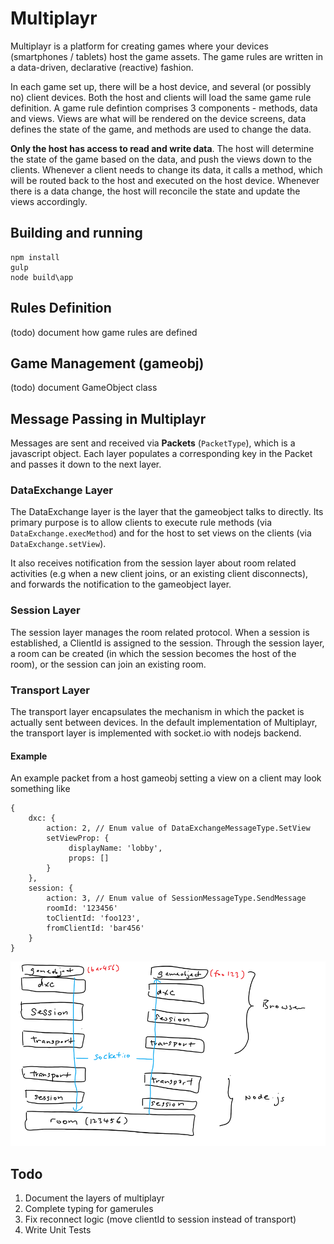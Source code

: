Multiplayr
==========

Multiplayr is a platform for creating games where your devices (smartphones / tablets) host the game assets. The game rules
are written in a data-driven, declarative (reactive) fashion.

In each game set up, there will be a host device, and several (or possibly no) client devices. Both the host and clients will
load the same game rule definition. A game rule defintion comprises 3 components - methods, data and views. Views are what will
be rendered on the device screens, data defines the state of the game, and methods are used to change the data.

**Only the host has access to read and write data**. The host will determine the state of the game based on the data, and push
the views down to the clients. Whenever a client needs to change its data, it calls a method, which will be routed back to the
host and executed on the host device. Whenever there is a data change, the host will reconcile the state and update the views
accordingly.

Building and running
--------------------

```
npm install
gulp
node build\app
```

Rules Definition
-----------------

(todo) document how game rules are defined

Game Management (gameobj)
----------------------------

(todo) document GameObject class

Message Passing in Multiplayr
--------------------------------

Messages are sent and received via **Packets** (```PacketType```), which is a javascript object.
Each layer populates a corresponding key in the Packet and passes it down to the next layer.

### DataExchange Layer

The DataExchange layer is the layer that the gameobject talks to directly. Its primary purpose is to allow
clients to execute rule methods (via ```DataExchange.execMethod```) and for the host to set views on the clients
(via ```DataExchange.setView```).

It also receives notification from the session layer about room related activities (e.g when a new client joins, or
an existing client disconnects), and forwards the notification to the gameobject layer.

### Session Layer

The session layer manages the room related protocol. When a session is established, a ClientId is assigned to the session.
Through the session layer, a room can be created (in which the session becomes the host of the room), or the session can
join an existing room.

### Transport Layer

The transport layer encapsulates the mechanism in which the packet is actually sent between devices. In the default
implementation of Multiplayr, the transport layer is implemented with socket.io with nodejs backend.

#### Example

An example packet from a host gameobj setting a view on a client may look something like

```
{
    dxc: {
        action: 2, // Enum value of DataExchangeMessageType.SetView
        setViewProp: {
             displayName: 'lobby',
             props: []
        }
    },
    session: {
        action: 3, // Enum value of SessionMessageType.SendMessage
        roomId: '123456'
        toClientId: 'foo123',
        fromClientId: 'bar456'
    }
}
```

![Packet Example](/images/packet_example.png)

Todo
----

1. Document the layers of multiplayr
2. Complete typing for gamerules
3. Fix reconnect logic (move clientId to session instead of transport)
4. Write Unit Tests

